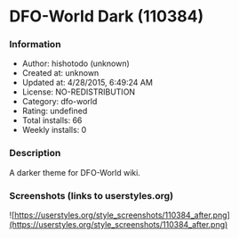 # DFO-World Dark (110384)

### Information
- Author: hishotodo (unknown)
- Created at: unknown
- Updated at: 4/28/2015, 6:49:24 AM
- License: NO-REDISTRIBUTION
- Category: dfo-world
- Rating: undefined
- Total installs: 66
- Weekly installs: 0


### Description
A darker theme for DFO-World wiki.


### Screenshots (links to userstyles.org)
![https://userstyles.org/style_screenshots/110384_after.png](https://userstyles.org/style_screenshots/110384_after.png)


